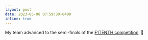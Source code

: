 ```yaml
---
layout: post
date: 2023-05-08 07:59:00-0400
inline: true
---
```


My team advanced to the semi-finals of the [F1TENTH competition](projects/misc_f110). 🏁
